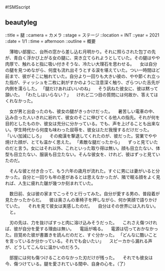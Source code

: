 #!SMSscript

## beautyleg

::title = 腿
::camera = カメラ
::stage = ステージ
::location = INT
::year = 2021
::date = 1/1
::time = afternoon
::outline = 概要

　薄暗い部屋に、台所の窓から差し込む月明かり。それに照らされた包丁の先が、青白く浮かび上がる女の腿に、突き立てられようとしていた。その腿はやや肉厚で、触れると指に吸い付きそうな、冷たい大理石を思わせる。
　女は自分の腿を見つめながら、何度も流れ出そうとする涙を堪えていた。つい一時間ほど前まで、彼がそこに触れていた。自分より一回りも大きい彼の、やや節くれ立った指が、ティッシュを二枚に剥がすかのように注意深く触り、ざらついた舌先が内側を濡らした。
「腿だけあればいいのね」
　そう訊ねた彼女に、彼は黙って頷いた。
「わたしはいらない？」
　けれど二つ目の質問には何故か、答えてはくれなかった。

　女が男と出会ったのも、彼女の腿がきっかけだった。
　暑苦しい電車の中、込み合った人いきれに紛れて、彼女のそこに伸びてくる他人の指先。それが何を目的としたものか、彼女は充分に分かっている。でも、声を上げることも出来ない。学生時代から何度も味わった屈辱を、彼女はただ我慢するだけだった。
「いい加減にしろ」
　その痴漢を撃退してくれたのが、彼だった。営業でやや焼けた顔が、とても温かく思えた。
「素敵な腿だったから」
　ずっと見ていたのだと言う。女にはそれ以外、これといった取り得は無い。顔も目立たない、体型も目立たない、服装も目立たない。そんな彼女を、けれど、彼はずっと見ていたのだ。

　そんな彼と付き合って、もう六年の歳月が流れた。すぐに男には妻がいると分かった。自分と一回りも年の差があるとは思えなかったが、隣で眠る顔をよく見れば、人生に疲れた皺が幾つか刻まれていた。

　数日前、女は彼の家までこっそりと行ってみた。自分が愛する男の、普段着が見たかったからだ。
　彼は奥さんの車椅子を押しながら、何か笑顔で語りかけていた。
　それを見て彼女は実感したのだ。
　自分はその世界には入れない。
　と。

　刃の先は、力を抜けばすっと肉に溶け込みそうだった。
　これさえ傷つければ、彼が自分を愛する理由は無い。
　電話が鳴る。
　電源は切っておかなかった。目覚めた彼が書置きを読んだのだと、すぐ分かった。
「どんなに酷いことを言っているか分かっている。それでも会いたい」
　スピーカから漏れる声が、どうしてこんなに温かいのだろう。

　部屋には何も傷つけることのなかった刃だけが残った。
　それでも彼女は今、傷つけている。腿を愛されている間中、自身の心を。（了）



